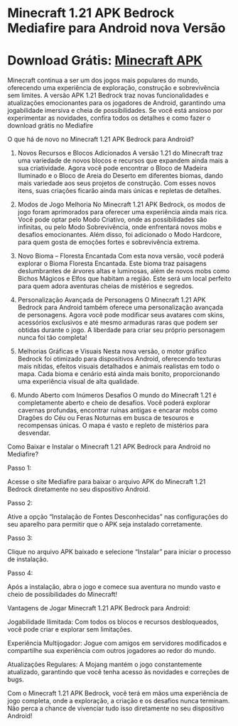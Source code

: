 # Minecraft 1.21 APK Bedrock Mediafire para Android nova Versão

# Download Grátis: [Minecraft APK](https://apksil.com/minecraft-apk/)

Minecraft continua a ser um dos jogos mais populares do mundo, oferecendo uma experiência de exploração, construção e sobrevivência sem limites. A versão APK 1.21 Bedrock traz novas funcionalidades e atualizações emocionantes para os jogadores de Android, garantindo uma jogabilidade imersiva e cheia de possibilidades. Se você está ansioso por experimentar as novidades, confira todos os detalhes e como fazer o download grátis no Mediafire

O que há de novo no Minecraft 1.21 APK Bedrock para Android?

1. Novos Recursos e Blocos Adicionados
A versão 1.21 do Minecraft traz uma variedade de novos blocos e recursos que expandem ainda mais a sua criatividade. Agora você pode encontrar o Bloco de Madeira Iluminado e o Bloco de Areia do Deserto em diferentes biomas, dando mais variedade aos seus projetos de construção. Com esses novos itens, suas criações ficarão ainda mais únicas e repletas de detalhes.

2. Modos de Jogo Melhoria
No Minecraft 1.21 APK Bedrock, os modos de jogo foram aprimorados para oferecer uma experiência ainda mais rica. Você pode optar pelo Modo Criativo, onde as possibilidades são infinitas, ou pelo Modo Sobrevivência, onde enfrentará novos mobs e desafios emocionantes. Além disso, foi adicionado o Modo Hardcore, para quem gosta de emoções fortes e sobrevivência extrema.

3. Novo Bioma – Floresta Encantada
Com esta nova versão, você poderá explorar o Bioma Floresta Encantada. Este bioma traz paisagens deslumbrantes de árvores altas e luminosas, além de novos mobs como Bichos Mágicos e Elfos que habitam a região. Este será um local perfeito para quem adora aventuras cheias de mistérios e segredos.

4. Personalização Avançada de Personagens
O Minecraft 1.21 APK Bedrock para Android também oferece uma personalização avançada de personagens. Agora você pode modificar seus avatares com skins, acessórios exclusivos e até mesmo armaduras raras que podem ser obtidas durante o jogo. A liberdade para criar seu próprio personagem nunca foi tão completa!

5. Melhorias Gráficas e Visuais
Nesta nova versão, o motor gráfico Bedrock foi otimizado para dispositivos Android, oferecendo texturas mais nítidas, efeitos visuais detalhados e animais realistas em todo o mapa. Cada bioma e cenário está ainda mais bonito, proporcionando uma experiência visual de alta qualidade.

6. Mundo Aberto com Inúmeros Desafios
O mundo do Minecraft 1.21 é completamente aberto e cheio de desafios. Você poderá explorar cavernas profundas, encontrar ruínas antigas e encarar mobs como Dragões do Céu ou Feras Noturnas em busca de tesouros e recompensas únicas. O mapa é vasto e repleto de mistérios para desvendar.

Como Baixar e Instalar o Minecraft 1.21 APK Bedrock para Android no Mediafire?

Passo 1:

Acesse o site Mediafire para baixar o arquivo APK do Minecraft 1.21 Bedrock diretamente no seu dispositivo Android.

Passo 2:

Ative a opção “Instalação de Fontes Desconhecidas” nas configurações do seu aparelho para permitir que o APK seja instalado corretamente.

Passo 3:

Clique no arquivo APK baixado e selecione “Instalar” para iniciar o processo de instalação.

Passo 4:

Após a instalação, abra o jogo e comece sua aventura no mundo vasto e cheio de possibilidades do Minecraft!

Vantagens de Jogar Minecraft 1.21 APK Bedrock para Android:

Jogabilidade Ilimitada: Com todos os blocos e recursos desbloqueados, você pode criar e explorar sem limitações.

Experiência Multijogador: Jogue com amigos em servidores modificados e compartilhe sua experiência com outros jogadores ao redor do mundo.

Atualizações Regulares: A Mojang mantém o jogo constantemente atualizado, garantindo que você tenha acesso às novidades e correções de bugs.

Com o Minecraft 1.21 APK Bedrock, você terá em mãos uma experiência de jogo completa, onde a exploração, a criação e os desafios nunca terminam. Não perca a chance de vivenciar tudo isso diretamente no seu dispositivo Android!
